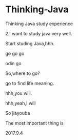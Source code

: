 # Thinking-Java
Thinking Java study experience



2.I want to study java very well.


Start studing Java,hhh.

go go go

odin go

So,where to go?

go to find life meaning.

hhh,you will.


hhh,yeah,I will

So jiayouba

The most important thing is

2017.9.4